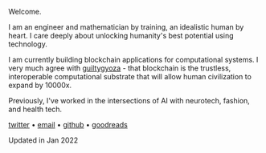 Welcome.

I am an engineer and mathematician by training, an idealistic human by heart. I care deeply about unlocking humanity's best potential using technology.

I am currently building blockchain applications for computational systems. I very much agree with [guiltygyoza](https://www.guiltygyoza.xyz/2021/12/beyond-games) - that blockchain is the trustless, interoperable computational substrate that will allow human civilization to expand by 10000x.

[//]: # "### Neuroscience"
[//]: # "The human brain is the magical source of all of our decisions -- [some think](https://www.cnbc.com/2020/12/05/elon-musks-neuralink-bold-ideas-hurdles.html) brain-machine interfaces are humanity's best hope against existential threat from AI, albeit with its [ethical questions](https://www.nature.com/articles/551159a) -- yet currently we know too little about it to develop useful applications. I am doing brain research in Professor Jack Gallant's lab at UC Berkeley on [an invasive technique](https://en.wikipedia.org/wiki/Deep_brain_stimulation), one with big problems and bigger potential."
[//]: # "In a past life, I once led the backend team of a Series A SaaS company, founded a health tech startup, and also had multiple machine learning and engineering roles. Among my side projects, I once built a popular medical information site and raised a small relief fund for Ethiopian children during the first months of covid when things were hard."

Previously, I've worked in the intersections of AI with neurotech, fashion, and health tech.

<!-- Some other interests of mine include cosmology, biology, game theory, and effective altruism. -->

[twitter](https://twitter.com/0x1plus) • [email](mailto:yijiachen@pm.me) • [github](https://github.com/Yijia-Chen) • [goodreads](https://www.goodreads.com/yijiachen)

Updated in Jan 2022
